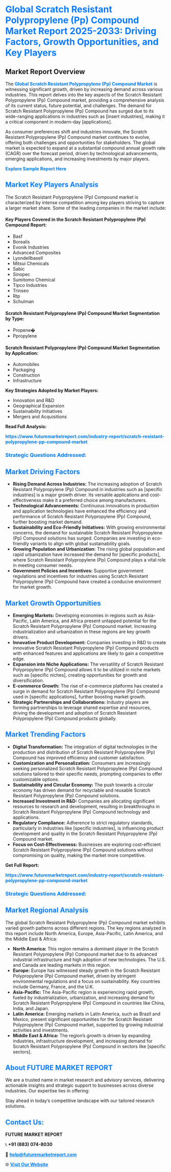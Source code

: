 <h1 style="color: #007BFF;">Global Scratch Resistant Polypropylene (Pp) Compound Market Report 2025-2033: Driving Factors, Growth Opportunities, and Key Players</h1>

<section id="overview">
<h2>Market Report Overview</h2>
<p>The <a href="https://www.futuremarketreport.com/industry-report/scratch-resistant-polypropylene-pp-compound-market" style="color: #007BFF; text-decoration: none;"><strong>Global Scratch Resistant Polypropylene (Pp) Compound Market</strong></a> is witnessing significant growth, driven by increasing demand across various industries. This report delves into the key aspects of the Scratch Resistant Polypropylene (Pp) Compound market, providing a comprehensive analysis of its current status, future potential, and challenges. The demand for Scratch Resistant Polypropylene (Pp) Compound has surged due to its wide-ranging applications in industries such as [insert industries], making it a critical component in modern-day [applications].</p>
<p>As consumer preferences shift and industries innovate, the Scratch Resistant Polypropylene (Pp) Compound market continues to evolve, offering both challenges and opportunities for stakeholders. The global market is expected to expand at a substantial compound annual growth rate (CAGR) over the forecast period, driven by technological advancements, emerging applications, and increasing investments by major players.</p>
</section>

<section id="overview">
<p><a href="https://www.futuremarketreport.com/request-sample/reportId=31527" style="color: #007BFF; text-decoration: none;"><strong>Explore Sample Report Here</strong></a></p>
</section>

<section id="key-players">
<h2 style="color: #007BFF;">Market Key Players Analysis</h2>
<p>The Scratch Resistant Polypropylene (Pp) Compound market is characterized by intense competition among key players striving to capture a larger market share. Some of the leading companies in the market include:</p>
<h4>Key Players Covered in the Scratch Resistant Polypropylene (Pp) Compound Report:</h4>
<ul><li>Basf</li><li>Borealis</li><li>Evonik Industries</li><li>Advanced Composites</li><li>Lyondellbasell</li><li>Mitsui Chemicals</li><li>Sabic</li><li>Sinopec</li><li>Sumitomo Chemical</li><li>Tipco Industries</li><li>Trinseo</li><li>Rtp</li><li>Schulman</li></ul>
<h4>Scratch Resistant Polypropylene (Pp) Compound Market Segmentation by Type:</h4>
<ul><li>Propene�</li><li>Ppropylene</li></ul>

<h4>Scratch Resistant Polypropylene (Pp) Compound Market Segmentation by Application:</h4>
<ul><li>Automobiles</li><li>Packaging</li><li>Construction</li><li>Infrastructure</li></ul>
<p><strong>Key Strategies Adopted by Market Players:</strong></p>
<ul>
<li>Innovation and R&D</li>
<li>Geographical Expansion</li>
<li>Sustainability Initiatives</li>
<li>Mergers and Acquisitions</li>
</ul>
</section>

<section>
<p><strong>Read Full Analysis: </strong></p><a href="https://www.futuremarketreport.com/industry-report/scratch-resistant-polypropylene-pp-compound-market" style="color: #007BFF; text-decoration: none;"><strong>https://www.futuremarketreport.com/industry-report/scratch-resistant-polypropylene-pp-compound-market</strong></a>
<h3 style="color: #007BFF;">Strategic Questions Addressed:</h3>
</section>

<section id="driving-factors">
<h2 style="color: #007BFF;">Market Driving Factors</h2>
<ul>
<li><strong>Rising Demand Across Industries:</strong> The increasing adoption of Scratch Resistant Polypropylene (Pp) Compound in industries such as [specific industries] is a major growth driver. Its versatile applications and cost-effectiveness make it a preferred choice among manufacturers.</li>
<li><strong>Technological Advancements:</strong> Continuous innovations in production and application technologies have enhanced the efficiency and performance of Scratch Resistant Polypropylene (Pp) Compound, further boosting market demand.</li>
<li><strong>Sustainability and Eco-Friendly Initiatives:</strong> With growing environmental concerns, the demand for sustainable Scratch Resistant Polypropylene (Pp) Compound solutions has surged. Companies are investing in eco-friendly variants to align with global sustainability goals.</li>
<li><strong>Growing Population and Urbanization:</strong> The rising global population and rapid urbanization have increased the demand for [specific products], where Scratch Resistant Polypropylene (Pp) Compound plays a vital role in meeting consumer needs.</li>
<li><strong>Government Policies and Incentives:</strong> Supportive government regulations and incentives for industries using Scratch Resistant Polypropylene (Pp) Compound have created a conducive environment for market growth.</li>
</ul>
</section>

<section id="growth-opportunities">
<h2 style="color: #007BFF;">Market Growth Opportunities</h2>
<ul>
<li><strong>Emerging Markets:</strong> Developing economies in regions such as Asia-Pacific, Latin America, and Africa present untapped potential for the Scratch Resistant Polypropylene (Pp) Compound market. Increasing industrialization and urbanization in these regions are key growth drivers.</li>
<li><strong>Innovative Product Development:</strong> Companies investing in R&D to create innovative Scratch Resistant Polypropylene (Pp) Compound products with enhanced features and applications are likely to gain a competitive edge.</li>
<li><strong>Expansion into Niche Applications:</strong> The versatility of Scratch Resistant Polypropylene (Pp) Compound allows it to be utilized in niche markets such as [specific niches], creating opportunities for growth and diversification.</li>
<li><strong>E-commerce Growth:</strong> The rise of e-commerce platforms has created a surge in demand for Scratch Resistant Polypropylene (Pp) Compound used in [specific applications], further boosting market growth.</li>
<li><strong>Strategic Partnerships and Collaborations:</strong> Industry players are forming partnerships to leverage shared expertise and resources, driving the development and adoption of Scratch Resistant Polypropylene (Pp) Compound products globally.</li>
</ul>
</section>

<section id="trending-factors">
<h2 style="color: #007BFF;">Market Trending Factors</h2>
<ul>
<li><strong>Digital Transformation:</strong> The integration of digital technologies in the production and distribution of Scratch Resistant Polypropylene (Pp) Compound has improved efficiency and customer satisfaction.</li>
<li><strong>Customization and Personalization:</strong> Consumers are increasingly seeking personalized Scratch Resistant Polypropylene (Pp) Compound solutions tailored to their specific needs, prompting companies to offer customizable options.</li>
<li><strong>Sustainability and Circular Economy:</strong> The push towards a circular economy has driven demand for recyclable and reusable Scratch Resistant Polypropylene (Pp) Compound solutions.</li>
<li><strong>Increased Investment in R&D:</strong> Companies are allocating significant resources to research and development, resulting in breakthroughs in Scratch Resistant Polypropylene (Pp) Compound technology and applications.</li>
<li><strong>Regulatory Compliance:</strong> Adherence to strict regulatory standards, particularly in industries like [specific industries], is influencing product development and quality in the Scratch Resistant Polypropylene (Pp) Compound market.</li>
<li><strong>Focus on Cost-Effectiveness:</strong> Businesses are exploring cost-efficient Scratch Resistant Polypropylene (Pp) Compound solutions without compromising on quality, making the market more competitive.</li>
</ul>
</section>

<section>
<p><strong>Get Full Report: </strong></p><a href="https://www.futuremarketreport.com/industry-report/scratch-resistant-polypropylene-pp-compound-market" style="color: #007BFF; text-decoration: none;"><strong>https://www.futuremarketreport.com/industry-report/scratch-resistant-polypropylene-pp-compound-market</strong></a>
<h3 style="color: #007BFF;">Strategic Questions Addressed:</h3>
</section>


<section id="regional-analysis">
<h2 style="color: #007BFF;">Market Regional Analysis</h2>
<p>The global Scratch Resistant Polypropylene (Pp) Compound market exhibits varied growth patterns across different regions. The key regions analyzed in this report include North America, Europe, Asia-Pacific, Latin America, and the Middle East & Africa:</p>
<ul>
<li><strong>North America:</strong> This region remains a dominant player in the Scratch Resistant Polypropylene (Pp) Compound market due to its advanced industrial infrastructure and high adoption of new technologies. The U.S. and Canada are leading markets in this region.</li>
<li><strong>Europe:</strong> Europe has witnessed steady growth in the Scratch Resistant Polypropylene (Pp) Compound market, driven by stringent environmental regulations and a focus on sustainability. Key countries include Germany, France, and the U.K.</li>
<li><strong>Asia-Pacific:</strong> The Asia-Pacific region is experiencing rapid growth, fueled by industrialization, urbanization, and increasing demand for Scratch Resistant Polypropylene (Pp) Compound in countries like China, India, and Japan.</li>
<li><strong>Latin America:</strong> Emerging markets in Latin America, such as Brazil and Mexico, present significant opportunities for the Scratch Resistant Polypropylene (Pp) Compound market, supported by growing industrial activities and investments.</li>
<li><strong>Middle East & Africa:</strong> The region’s growth is driven by expanding industries, infrastructure development, and increasing demand for Scratch Resistant Polypropylene (Pp) Compound in sectors like [specific sectors].</li>
</ul>
</section>

<footer>
<h2 style="color: #007BFF;">About FUTURE MARKET REPORT</h2>
<p>We are a trusted name in market research and advisory services, delivering actionable insights and strategic support to businesses across diverse industries. Our expertise lies in offering:</p>

<p>Stay ahead in today’s competitive landscape with our tailored research solutions.</p>

<h2 style="color: #007BFF;">Contact Us:</h2>
<p><strong>FUTURE MARKET REPORT</strong></p>
<p>📞 <strong>+91 (883) 074-8030</strong></p>
<p>📧 <strong><a href="mailto:help@futuremarketreport.com" style="color: #007BFF;">help@futuremarketreport.com</a></strong></p>
<p>🌐 <strong><a href="https://www.futuremarketreport.com/" style="color: #007BFF;">Visit Our Website</a></strong></p>
</footer>